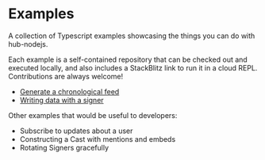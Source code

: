 # Examples

A collection of Typescript examples showcasing the things you can do with hub-nodejs.

Each example is a self-contained repository that can be checked out and executed locally, and also includes a
StackBlitz link to run it in a cloud REPL. Contributions are always welcome!

- [Generate a chronological feed](./feed/)
- [Writing data with a signer](./write-user-data/)

Other examples that would be useful to developers:

- Subscribe to updates about a user
- Constructing a Cast with mentions and embeds
- Rotating Signers gracefully
